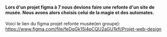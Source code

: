 #### Lors d'un projet figma à 7 nous devions faire une refonte d'un site de musée. Nous avons alors choisis celui de la magie et des automates.
Voici le lien du figma projet refonte musée(en groupe): https://www.figma.com/file/feDqGk15i4pCQU2aGU1kfl/Projet-web-design
